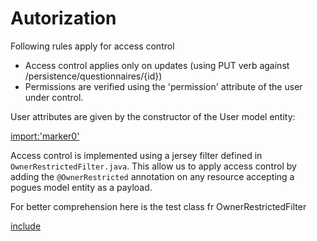 # Autorization

Following rules apply for access control

 - Access control applies only on updates (using PUT verb against /persistence/questionnaires/{id})
 - Permissions are verified using the 'permission' attribute of the user under control.
 
User attributes are given by the constructor of the User model entity:

[import:'marker0'](../../../src/main/java/fr/insee/pogues/user/model/User.java)
 
Access control is implemented using a jersey filter defined in  ```OwnerRestrictedFilter.java```. 
This allow us to apply access control by adding the ```@OwnerRestricted``` annotation on any resource accepting a pogues model entity as a payload.

For better comprehension here is the test class fr OwnerRestrictedFilter 

[include](../../../src/test/java/fr/insee/pogues/jersey/TestOwnerRestrictedFilter.java)
